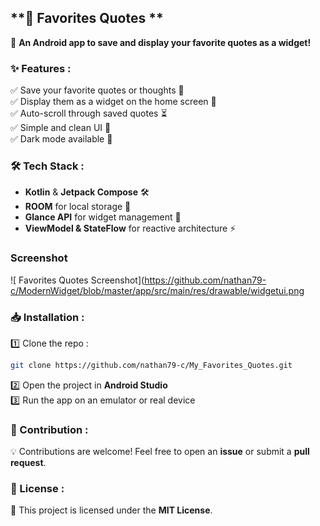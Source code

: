 
## **📖 Favorites Quotes **  
🚀 **An Android app to save and display your favorite quotes as a widget!**  

### **✨ Features :**  
✅ Save your favorite quotes or thoughts 📜  
✅ Display them as a widget on the home screen 📲  
✅ Auto-scroll through saved quotes ⏳  
✅ Simple and clean UI 🎨  
✅ Dark mode available 🌙  

### **🛠️ Tech Stack :**  
- **Kotlin** & **Jetpack Compose** 🛠️  
- **ROOM** for local storage 💾  
- **Glance API** for widget management 📱  
- **ViewModel & StateFlow** for reactive architecture ⚡

### **Screenshot**

![ Favorites Quotes  Screenshot](https://github.com/nathan79-c/ModernWidget/blob/master/app/src/main/res/drawable/widgetui.png

### **📥 Installation :**  
1️⃣ Clone the repo :  
```bash
git clone https://github.com/nathan79-c/My_Favorites_Quotes.git
```  
2️⃣ Open the project in **Android Studio**  
3️⃣ Run the app on an emulator or real device  

### **📌 Contribution :**  
💡 Contributions are welcome! Feel free to open an **issue** or submit a **pull request**.  

### **📜 License :**  
📄 This project is licensed under the **MIT License**.  

